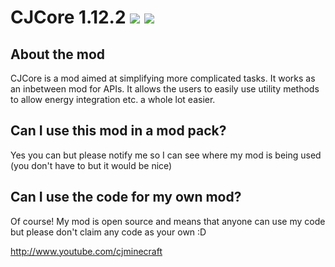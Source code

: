 # CJCore 1.12.2 [![](http://cf.way2muchnoise.eu/full_cjcore_downloads.svg)](http://minecraft.curseforge.com/projects/cjcore) [![](http://cf.way2muchnoise.eu/versions/Minecraft_cjcore_all.svg)](http://minecraft.curseforge.com/projects/cjcore)
## About the mod
CJCore is a mod aimed at simplifying more complicated tasks. It works as an inbetween mod for APIs. It allows the users to easily use utility methods to allow energy integration etc. a whole lot easier.

## Can I use this mod in a mod pack?
Yes you can but please notify me so I can see where my mod is being used (you don't have to but it would be nice)

## Can I use the code for my own mod?
Of course! My mod is open source and means that anyone can use my code but please don't claim any code as your own :D

http://www.youtube.com/cjminecraft
